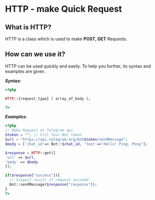# HTTP - make Quick Request

## What is HTTP?
HTTP is a class which is used to make **POST, GET** Requests.

## How can we use it?

HTTP can be used quickly and easily. To help you further, its syntax and examples are given.

***Syntax:***

```php
<?php

HTTP::{request_type} ( array_of_body );

?>
```

***Examples:***

```php
<?php
// Make Request at Telegram api.
$token = ""; // Fill Your Bot Token
$url = "https://api.telegram.org/bot$token/sendMessage";
$body = ['chat_id'=> Bot::$chat_id, 'text'=>'Hello! Ping, Pong'];

$response = HTTP::get([
'url' => $url,
'body' => $body
]);

if($response["success"]){
  // Inspect result if request succedd
  Bot::sendMessage($response["response"]);
}
?>
```
